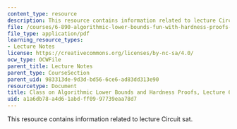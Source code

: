 ```yaml
---
content_type: resource
description: This resource contains information related to lecture Circuit sat.
file: /courses/6-890-algorithmic-lower-bounds-fun-with-hardness-proofs-fall-2014/a1a6db78a4d61abdff0997739eaa78d7_MIT6_890F14_L06.pdf
file_type: application/pdf
learning_resource_types:
- Lecture Notes
license: https://creativecommons.org/licenses/by-nc-sa/4.0/
ocw_type: OCWFile
parent_title: Lecture Notes
parent_type: CourseSection
parent_uid: 983313de-9d3d-bd56-6ce6-ad83dd313e90
resourcetype: Document
title: Class on Algorithmic Lower Bounds and Hardness Proofs, Lecture 6 Notes
uid: a1a6db78-a4d6-1abd-ff09-97739eaa78d7
---
```

This resource contains information related to lecture Circuit sat.